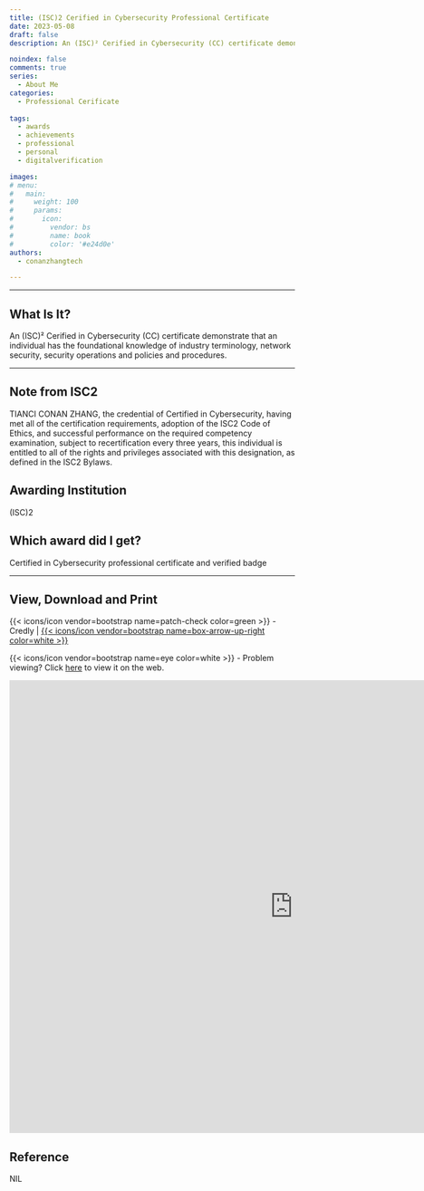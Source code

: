 ```yaml
---
title: (ISC)2 Cerified in Cybersecurity Professional Certificate
date: 2023-05-08
draft: false
description: An (ISC)² Cerified in Cybersecurity (CC) certificate demonstrate that an individual has the foundational knowledge of industry terminology, network security, security operations and policies and procedures.

noindex: false
comments: true
series:
  - About Me
categories:
  - Professional Cerificate
  
tags:
  - awards
  - achievements
  - professional
  - personal
  - digitalverification

images:
# menu:
#   main:
#     weight: 100
#     params:
#       icon:
#         vendor: bs
#         name: book
#         color: '#e24d0e'
authors:
  - conanzhangtech

---
```



---
## What Is It?

An (ISC)² Cerified in Cybersecurity (CC) certificate demonstrate that an individual has the foundational knowledge of industry terminology, network security, security operations and policies and procedures.

---

## Note from ISC2

TIANCI CONAN ZHANG, the credential of Certified in Cybersecurity, having met all of the certification requirements, adoption of the ISC2 Code of Ethics, and successful performance on the required competency examination, subject to recertification every three years, this individual is entitled to all of the rights and privileges associated with this designation, as defined in the ISC2 Bylaws.

## Awarding Institution

(ISC)2

## Which award did I get?

Certified in Cybersecurity professional certificate and verified badge


<hr>

## View, Download and Print
{{< icons/icon vendor=bootstrap name=patch-check color=green >}} - Credly | [{{< icons/icon vendor=bootstrap name=box-arrow-up-right color=white >}}](https://www.credly.com/badges/7e9ce762-1eca-4787-9cff-6639c91cd3c6/public_url)

{{< icons/icon vendor=bootstrap name=eye color=white >}} - Problem viewing? Click [here](https://file.conanzhang.tech/ISC2CC@ZHANG_TIANCI_CONAN_ID1617512.pdf) to view it on the web.

<iframe src="https://file.conanzhang.tech/ISC2CC@ZHANG_TIANCI_CONAN_ID1617512.pdf" width="1000" height="800" frameborder="0" scrolling="no" allowfullscreen title="ISC2CC@ZHANG_TIANCI_CONAN_ID1617512.pdf"></iframe>

## Reference

NIL
